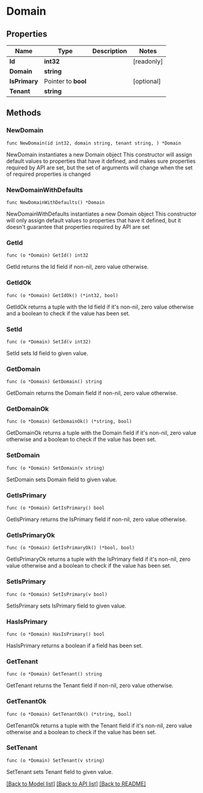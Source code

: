 # Domain

## Properties

Name | Type | Description | Notes
------------ | ------------- | ------------- | -------------
**Id** | **int32** |  | [readonly] 
**Domain** | **string** |  | 
**IsPrimary** | Pointer to **bool** |  | [optional] 
**Tenant** | **string** |  | 

## Methods

### NewDomain

`func NewDomain(id int32, domain string, tenant string, ) *Domain`

NewDomain instantiates a new Domain object
This constructor will assign default values to properties that have it defined,
and makes sure properties required by API are set, but the set of arguments
will change when the set of required properties is changed

### NewDomainWithDefaults

`func NewDomainWithDefaults() *Domain`

NewDomainWithDefaults instantiates a new Domain object
This constructor will only assign default values to properties that have it defined,
but it doesn't guarantee that properties required by API are set

### GetId

`func (o *Domain) GetId() int32`

GetId returns the Id field if non-nil, zero value otherwise.

### GetIdOk

`func (o *Domain) GetIdOk() (*int32, bool)`

GetIdOk returns a tuple with the Id field if it's non-nil, zero value otherwise
and a boolean to check if the value has been set.

### SetId

`func (o *Domain) SetId(v int32)`

SetId sets Id field to given value.


### GetDomain

`func (o *Domain) GetDomain() string`

GetDomain returns the Domain field if non-nil, zero value otherwise.

### GetDomainOk

`func (o *Domain) GetDomainOk() (*string, bool)`

GetDomainOk returns a tuple with the Domain field if it's non-nil, zero value otherwise
and a boolean to check if the value has been set.

### SetDomain

`func (o *Domain) SetDomain(v string)`

SetDomain sets Domain field to given value.


### GetIsPrimary

`func (o *Domain) GetIsPrimary() bool`

GetIsPrimary returns the IsPrimary field if non-nil, zero value otherwise.

### GetIsPrimaryOk

`func (o *Domain) GetIsPrimaryOk() (*bool, bool)`

GetIsPrimaryOk returns a tuple with the IsPrimary field if it's non-nil, zero value otherwise
and a boolean to check if the value has been set.

### SetIsPrimary

`func (o *Domain) SetIsPrimary(v bool)`

SetIsPrimary sets IsPrimary field to given value.

### HasIsPrimary

`func (o *Domain) HasIsPrimary() bool`

HasIsPrimary returns a boolean if a field has been set.

### GetTenant

`func (o *Domain) GetTenant() string`

GetTenant returns the Tenant field if non-nil, zero value otherwise.

### GetTenantOk

`func (o *Domain) GetTenantOk() (*string, bool)`

GetTenantOk returns a tuple with the Tenant field if it's non-nil, zero value otherwise
and a boolean to check if the value has been set.

### SetTenant

`func (o *Domain) SetTenant(v string)`

SetTenant sets Tenant field to given value.



[[Back to Model list]](../README.md#documentation-for-models) [[Back to API list]](../README.md#documentation-for-api-endpoints) [[Back to README]](../README.md)


